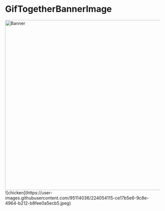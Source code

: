 # GifTogetherBannerImage
<img width="553" alt="Banner" src="https://user-images.githubusercontent.com/95114036/224049941-6126a647-21a9-4df9-8acd-4c2e40930f85.png">
![chicken](https://user-images.githubusercontent.com/95114036/224054115-ce17b5e6-9c8e-4964-b212-b8fee0a5ecb5.jpeg)

